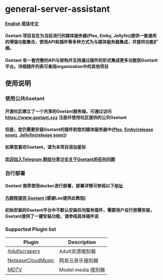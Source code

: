 # general-server-assistant

#### [English](README.md) [简体中文](README-cn.md)
#### Gsetant 项目旨在为当前流行的媒体服务器(Plex, Emby, Jellyfin)提供一套通用的增强功能集合，使用API和插件等多种方式为与媒体服务器集成，并提供功能扩展。

#### Gsetant 有一套完整的API与架构并支持通过插件的形式集成更多功能到Gsetant平台。详细插件列表可查阅organization中的其他项目

## 使用说明

### 使用公共Gsetant

#### 开源社区建立了一个共享的Gsetant服务端，可通过访问 https://www.gsetant.xyz 注册并使用社区提供的公共Gsetant
#### 但是，您仍需要安装Gsetant的插件到您的媒体服务器中([Plex](https://github.com/gsetant/Gsetant.bundle), [Emby(release soon)](), [Jellyfin(release soon)]())
#### 如果您喜欢Gsetant，请为本项目添加星标
#### [欢迎加入Telegram 群组分享讨论关于Gsetant的任何问题](https://t.me/AdultScraperX)

### 自行部署
 
#### Gsetant 推荐使用docker进行部署，部署详情可参阅以下[地址](https://github.com/gsetant/general-server-assistant/tree/master/docker)

#### [为群晖提供 Gsetant ](doc/Synology/Readme.md) (感谢Leo提供此教程)

#### 初始安装的Gsetant平台中不默认安装任何服务插件，需要用户自行按需安装，Gsetant提供了一键安装功能，请参阅具体插件说

### Supported Plugin list

| Plugin                                                                            | Description                                              |
| -----------                                                                       | -----------                                              |
| [Adultscraperx](https://github.com/gsetant/adultscraperx)                         | Adult资源搜刮器                                            |
| [NeteaseCloudMusic](https://github.com/gsetant/NeteaseCloudMusic)                 | 网易云音乐搜刮器                                            |
| [MDTV](https://github.com/gsetant/mdtv)                                           | Model media 搜刮器                                        |